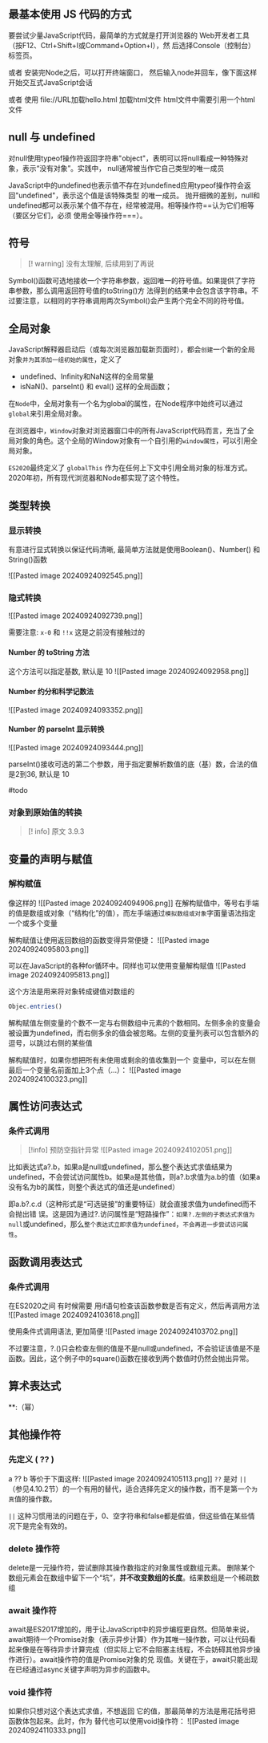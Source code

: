 ## 最基本使用 JS 代码的方式

要尝试少量JavaScript代码，最简单的方式就是打开浏览器的
Web开发者工具（按F12、Ctrl+Shift+I或Command+Option+I），然
后选择Console（控制台）标签页。

或者
安装完Node之后，可以打开终端窗口，
然后输入node并回车，像下面这样开始交互式JavaScript会话

或者
使用 file://URL加载hello.html 加载html文件
html文件中需要引用一个html文件

## null 与 undefined
对null使用typeof操作符返回字符串"object"，表明可以将null看成一种特殊对象，表示“没有对象”。实践中，
null通常被当作它自己类型的唯一成员

JavaScript中的undefined也表示值不存在对undefined应用typeof操作符会返回"undefined"，表示这个值是该特殊类型
的唯一成员。
抛开细微的差别，null和undefined都可以表示某个值不存在，经常被混用。相等操作符==认为它们相等（要区分它们，必须
使用全等操作符===）。

## 符号 
> [! warning] 没有太理解, 后续用到了再说

Symbol()函数可选地接收一个字符串参数，返回唯一的符号值。如果提供了字符串参数，那么调用返回符号值的toString()方
法得到的结果中会包含该字符串。不过要注意，以相同的字符串调用两次Symbol()会产生两个完全不同的符号值。


## 全局对象
JavaScript解释器启动后（或每次浏览器加载新页面时），都会`创建`一个新的全局对象`并为其添加一组初始的属性`，定义了
- undefined、Infinity和NaN这样的全局常量
- isNaN()、parseInt() 和 eval() 这样的全局函数；

在`Node`中，全局对象有一个名为global的属性，在Node程序中始终可以通过`global`来引用全局对象。

在浏览器中，`Window`对象对浏览器窗口中的所有JavaScript代码而言，充当了全局对象的角色。这个全局的Window对象有一个自引用的`window属性`，可以引用全局对象。

`ES2020`最终定义了 `globalThis` 作为在任何上下文中引用全局对象的标准方式。2020年初，所有现代浏览器和Node都实现了这个特性。

## 类型转换

### 显示转换
有意进行显式转换以保证代码清晰, 最简单方法就是使用Boolean()、Number()
和String()函数

![[Pasted image 20240924092545.png]]

### 隐式转换
![[Pasted image 20240924092739.png]]

需要注意:  `x-0` 和 `!!x` 这是之前没有接触过的

#### Number 的 toString 方法
这个方法可以指定基数, 默认是 10
![[Pasted image 20240924092958.png]]

#### Number 约分和科学记数法
![[Pasted image 20240924093352.png]]

#### Number 的 parseInt 显示转换
![[Pasted image 20240924093444.png]]

parseInt()接收可选的第二个参数，用于指定要解析数值的底（基）数，合法的值是2到36, 默认是 10

#todo 
### 对象到原始值的转换
> [! info] 原文 3.9.3 

## 变量的声明与赋值
### 解构赋值
像这样的
![[Pasted image 20240924094906.png]]
在解构赋值中，等号右手端的值是数组或对象（“结构化”的值），而左手端通过`模拟数组或对象`字面量语法指定一个或多个变量

解构赋值让使用返回数组的函数变得异常便捷：
![[Pasted image 20240924095803.png]]

可以在JavaScript的各种for循环中。同样也可以使用变量解构赋值
![[Pasted image 20240924095813.png]]

这个方法是用来将对象转成键值对数组的
```js
Objec.entries()
```

解构赋值左侧变量的个数不一定与右侧数组中元素的个数相同。左侧多余的变量会被设置为undefined，而右侧多余的值会被忽略。左侧的变量列表可以包含额外的逗号，以跳过右侧的某些值



解构赋值时，如果你想把所有未使用或剩余的值收集到一个
变量中，可以在左侧最后一个变量名前面加上3个点（...）：
![[Pasted image 20240924100323.png]]

## 属性访问表达式
### 条件式调用
> [!info] 预防空指针异常 
![[Pasted image 20240924102051.png]]

比如表达式a?.b，如果a是null或undefined，那么整个表达式求值结果为undefined，不会尝试访问属性b。如果a是其他值，则a?.b求值为a.b的值（如果a没有名为b的属性，则整个表达式的值还是undefined）

即a.b?.c.d（这种形式是“可选链接”的重要特征）就会直接求值为undefined而不会抛出错
误。这是因为通过?.访问属性是“短路操作”：`如果?.左侧的子表达式求值为null`或undefined，那么`整个表达式立即求值为undefined`，`不会再进一步尝试访问属性`。

## 函数调用表达式

### 条件式调用
在ES2020之间 有时候需要 用if语句检查该函数参数是否有定义，然后再调用方法
![[Pasted image 20240924103618.png]]

使用条件式调用语法, 更加简便
![[Pasted image 20240924103702.png]]

不过要注意，?.()只会检查左侧的值是不是null或undefined，不会验证该值是不是函数。因此，这个例子中的square()函数在接收到两个数值时仍然会抛出异常。

## 算术表达式
\*\*:（幂）

## 其他操作符

### 先定义 ( ?? )
a ?? b 等价于下面这样:
![[Pasted image 20240924105113.png]]
`??` 是对 `||`（参见4.10.2节）的一个有用的替代，适合选择先定义的操作数，而不是第一个`为真`值的操作数。

`||` 这种习惯用法的问题在于，0、空字符串和false都是假值，但这些值在某些情况下是完全有效的。

### delete 操作符
delete是一元操作符，尝试删除其操作数指定的对象属性或数组元素。
删除某个数组元素会在数组中留下一个“坑”，**并不改变数组的长度**。结果数组是一个稀疏数组

### await 操作符
await是ES2017增加的，用于让JavaScript中的异步编程更自然。但简单来说，await期待一个Promise对象（表示异步计算）作为其唯一操作数，可以让代码看起来像是在等待异步计算完成（但实际上它不会阻塞主线程，不会妨碍其他异步操作进行）。await操作符的值是Promise对象的兑
现值。关键在于，await只能出现在已经通过async关键字声明为异步的函数中。

### void 操作符
如果你只想对这个表达式求值，不想返回
它的值，那最简单的方法是用花括号把函数体包起来。此时，作为
替代也可以使用void操作符：
![[Pasted image 20240924110333.png]]

